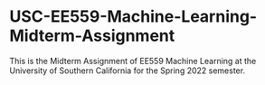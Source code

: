 # USC-EE559-Machine-Learning-Midterm-Assignment
This is the Midterm Assignment of EE559 Machine Learning at the University of Southern California for the Spring 2022 semester.
